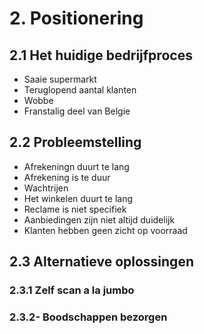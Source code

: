 # 2. Positionering

## 2.1 Het huidige bedrijfproces
- Saaie supermarkt
- Teruglopend aantal klanten
- Wobbe
- Franstalig deel van Belgie

## 2.2 Probleemstelling
- Afrekeningn duurt te lang 
- Afrekening is te duur
- Wachtrijen
- Het winkelen duurt te lang
- Reclame is niet specifiek
- Aanbiedingen zijn niet altijd duidelijk
- Klanten hebben geen zicht op voorraad

## 2.3 Alternatieve oplossingen

### 2.3.1 Zelf scan a la jumbo 

### 2.3.2- Boodschappen bezorgen

